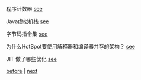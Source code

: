 程序计数器 [see](8/1.md)  

Java虚拟机栈 [see](8/2.md)  

字节码指令集 [see](8/3.md)  

为什么HotSpot要使用解释器和编译器并存的架构？ [see](8/4.md)  

JIT 做了哪些优化 [see](8/5.md)  

[before](7.md) | [next](9.md)  